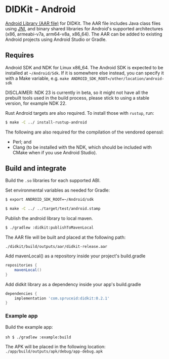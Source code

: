 # DIDKit - Android

[Android Library (AAR file)][AAR] for DIDKit. The AAR file includes Java class files using [JNI][], and binary shared libraries for Android's supported architectures (x86, armeabi-v7a, arm64-v8a, x86\_64). The AAR can be added to existing Android projects using Android Studio or Gradle.

## Requires

Android SDK and NDK for Linux x86\_64. The Android SDK is expected to be installed at `~/Android/Sdk`. If it is somewhere else instead, you can specify it with a Make variable, e.g. `make ANDROID_SDK_ROOT=/other/location/android-sdk`

DISCLAIMER: NDK 23 is currently in beta, so it might not have all the prebuilt tools used in the build process, please stick to using a stable version, for example NDK 22.

Rust Android targets are also required. To install those with `rustup`, run:
```sh
$ make -C ../ install-rustup-android
```

The following are also required for the compilation of the vendored openssl:
- Perl; and
- Clang (to be installed with the NDK, which should be included with CMake when if you use Android Studio).

## Build and integrate

Build the `.so` libraries for each supported ABI.

Set environmental variables as needed for Gradle:

```sh
$ export ANDROID_SDK_ROOT=~/Android/sdk
```

```sh
$ make -C ../ ../target/test/android.stamp
```

Publish the android library to local maven.

```sh
$ ./gradlew :didkit:publishToMavenLocal
```

The AAR file will be built and placed at the following path:
```
./didkit/build/outputs/aar/didkit-release.aar
```

Add mavenLocal() as a repository inside your project's build.gradle

```groovy
repositories {
    mavenLocal()
}
```

Add didkit library as a dependency inside your app's build.gradle
```groovy
dependencies {
    implementation 'com.spruceid:didkit:0.2.1'
}
```

### Example app

Build the example app:

​```sh
$ ./gradlew :example:build
​```

The APK will be placed in the following location:
​```
./app/build/outputs/apk/debug/app-debug.apk
​```

[AAR]: https://developer.android.com/studio/projects/android-library.html#aar-contents
[JNI]: https://en.wikipedia.org/wiki/Java_Native_Interface